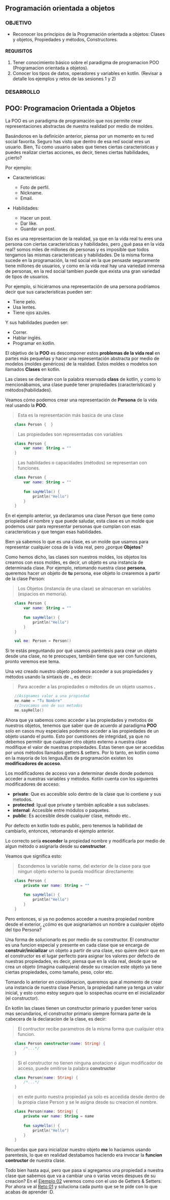 ## Programación orientada a objetos

### OBJETIVO

- Reconocer los principios de la Programación orientada a objetos: Clases y objetos, Propiedades y métodos, Constructores. 

#### REQUISITOS

1. Tener conocimiento básico sobre el paradigma de programacion POO (Programacion orientada a objetos).
2. Conocer los tipos de datos, operadores y variables en kotlin. (Revisar a detalle los ejemplos y retos de las sesiones 1 y 2) 

### DESARROLLO

## POO: Programacion Orientada a Objetos

La POO es un paradigma de programación que nos permite crear representaciones abstractas de nuestra realidad por medio 
de moldes.

Basándonos en la definición anterior, piensa por un momento en tu red social favorita. Seguro has visto que dentro de
esa red social eres un usuario. Bien, Tú como usuario sabes que tienes ciertas características y puedes
realizar ciertas acciones, es decir, tienes ciertas habilidades, ¿cierto?

Por ejemplo:

- Caracteristicas:
    - Foto de perfil.
    - Nickname.
    - Email.
    
- Habilidades:
    - Hacer un post.
    - Dar like.
    - Guardar un post.

Eso es una representacion de la realidad, ya que en la vida real tu eres una persona con ciertas caracteristicas y habilidades, 
pero ¿qué pasa en la vida real? somos miles de millones de personas y es imposible que todos tengamos las mismas caracteristicas
y habilidades. De la misma forma sucede en la programación, la red social en la que pensaste seguramente tiene millones de 
usuarios, y como en la vida real hay una variedad inmensa de personas, en la red social tambien puede que exista una gran variedad de 
tipos de usuarios.

Por ejemplo, si hiciéramos una representación de una persona podríamos decir que sus caracteristicas pueden ser:

- Tiene pelo.
- Usa lentes.
- Tiene ojos azules.

Y sus habilidades pueden ser: 

- Correr.
- Hablar inglés.
- Programar en kotlin.

El objetivo de la **POO** es descomponer estos **problemas de la vida real** en partes más pequeñas y hacer una representación abstracta
por medio de modelos (moldes genéricos) de la realidad. Estos moldes o modelos son llamados **Clases** en kotlin.

Las clases se declaran con la palabra reservada **class** de kotlin, y como lo mencionábamos, una clase puede tener propiedades (características)
y métodos(habilidades).

Veamos cómo podemos crear una representación de **Persona** de la vida real usando la **POO**.

> Esta es la representación más basica de una clase
```kotlin
    class Person {  }   
```
>Las propiedades son representadas con variables
```kotlin
    class Person {
        var name: String = ""
    }
```
>Las habilidades o capacidades (métodos) se representan con funciones.
```kotlin
    class Person {
        var name: String = ""
        
        fun sayHello() {
            println("Hello")
        }
    }
```
En el ejemplo anterior, ya declaramos una clase Person que tiene como priopiedad el nombre y que puede saludar, esta clase es un molde
que podemos usar para representar personas que cumplan con esas caracteristicas y que tengan esas habilidades.

Bien ya sabemos lo que es una clase, es un molde que usamos para representar cualquier cosa de la vida real, pero ¿porque **Objetos**?

Como hemos dicho, las clases son nuestros moldes, los objetos los creamos con esos moldes, es decir, un objeto es una instancia 
de determinada clase. Por ejemplo, retomando nuestra clase **persona**, queremos hacer un objeto de **tu** persona, ese objeto lo crearemos a 
partir de la clase Person:
>Los Objetos (instancia de una clase) se almacenan en variables (espacios en memoria).
```kotlin
    class Person {
        var name: String = ""
        
        fun sayHello() {
            println("Hello")
        }
    }

    val me: Person = Person()
```
Si te estás preguntando por qué usamos paréntesis para crear un objeto desde una clase, no te preocupes, también tiene que ver con funciones,
pronto veremos ese tema.

Una vez creado nuestro objeto podemos acceder a sus propiedades y métodos usando la sintaxis de **.**, es decir:
>Para acceder a las propiedades o métodos de un objeto usamos **.**
```kotlin
    //Asignamos valor a una propiedad
    me.name = "Tu Nombre"
    //Invocamos uno de sus metodos
    me.sayHello()
```
Ahora que ya sabemos como acceder a las propiedades y metodos de nuestros objetos, tenemos que saber que de acuerdo al paradigma **POO**
solo en casos muy especiales podemos acceder a las propiedades de un objeto usando el punto. Esto por cuestiones de integridad, ya que 
no debemos permitir que cualquier otro objeto externo a nuestra clase modifique el valor de nuestras propiedades. Estas tienen que ser 
accedidas por unos métodos llamados getters & setters. Por lo tanto, en kotlin como en la mayoria de los lenguaJEes de programación existen 
los **modificadores de acceso**.

Los modificadores de acceso van a determinar desde donde podemos acceder a nuestras variables y métodos. Kotlin cuenta con los siguientes
modificadores de acceso:

- **private**: Que es accesible solo dentro de la clase que lo contiene y sus metodos.
- **protected**: Igual que private y también aplicable a sus subclases.
- **internal**: Accesible entre módulos o paquetes.
- **public**: Es accesible desde cualquier clase, método etc..

Por defecto en kotlin todo es public, pero tenemos la habilidad de cambiarlo, entonces, retomando el ejemplo anterior.

Lo correcto sería **esconder** la propiedad nombre y modificarla por medio de algun método o asignarla desde su **constructor**. 

Veamos que significa esto:
>Escondemos la variable name, del exterior de la clase para que ningun objeto externo la pueda modificar directamente:
```kotlin
    class Person {
        private var name: String = ""
        
        fun sayHello() {
            println("Hello")
        }
    }
```
Pero entonces, si ya no podemos acceder a nuestra propiedad nombre desde el exterior, ¿cómo es que asignaríamos un nombre 
a cualquier objeto del tipo Persona?

Una forma de solucionarlo es por medio de su constructor. El constructor es una funcion especial y presente en cada clase que 
se encarga de **construir/inicializar** un objeto a partir de una clase, eso quiere decir que en el constructor es el lugar perfecto
para asignar los valores por defecto de nuestras propiedades, es decir, piensa que en la vida real, desde que se crea un objeto (imagina cualquiera)
desde su creacion este objeto ya tiene ciertas propiedades, como tamaño, peso, color etc.

Tomando lo anterior en consideracion, queremos que al momento de crear una instancia de nuestra clase Person, la propiedad name 
ya tenga un valor inicial, y esto como estoy seguro que lo sospechas ocurre en el inicializador (el constructor).

En kotlin las clases tienen un constructor primario y pueden tener varios mas secundarios, el constructor primario siempre formara parte de la
cabecera de la declaracion de la clase, es decir:
>El contructor recibe parametros de la misma forma que cualquier otra funcion.
```kotlin
    class Person constructor(name: String) {
        /*...*/
    }   
```
>Si el constructor no tienen ninguna anotacion o algun modificador de acceso, puede omitirse la palabra **constructor**
```kotlin
    class Person(name: String) {
        /*...*/
    }   
```
>en este punto nuestra propiedad ya solo es accedida desde dentro de la propia clase Person y se le asigna desde su creacion el nombre.
```kotlin
    class Person(name: String) {
        private var name: String = name
        
        fun sayHello() {
            println("Hello")
        }
    }
```
Recuerdas que para inicializar nuestro objeto **me** lo haciamos usando parentesis, lo que en realidad destabamos haciendo era
invocar la **funcion contructor** de nuestra clase.

Todo bien hasta aqui, pero que pasa si agregamos una propiedad a nuestra clase que sabemos que va a cambiar una o varias veces despues de 
su creacion? En el [Ejemplo 02](/../../tree/master/Sesion-03/Ejemplo-02/) veremos como con el uso de Getters & Setters. Por ahora ve al 
[Reto 01](/../../tree/master/Sesion-03/Reto-01/) y soluciona cada punto que se te pide con lo que acabas de aprender :D.
